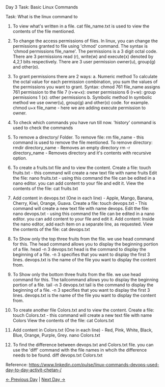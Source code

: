 Day 3 Task: Basic Linux Commands

Task: What is the linux command to

1. To view what's written in a file.
cat file_name.txt is used to view the contents of the file mentioned.

2. To change the access permissions of files.
In linux, you can change the permissions granted to file using 'chmod' command. The syntax is 'chmod permissions file_name'. The permissions is a 3 digit octal code. There are 3 permissions read (r), write(w) and execute(x) denoted by 4,2,1 bits respectively. There are 3 user permission owner(u), group(g) and other(o).

3. To grant permissions there are 2 ways:
a. Numeric method
To calculate the octal value for each permission combination, you sum the values of the permissions you want to grant.
Syntax:
chmod 761 file_name assigns 761 permission to the file
7 (r+w+x): owner permissions
6 (r+w): group permissions
1 (x): other permissions
b. Symbolic method
In symbolic method we use owner(u), group(g) and other(o) code.
for example. chmod u+x file_name - here we are adding execute permission to owner.

4. To check which commands you have run till now.
'history' command is used to check the commands

5. To remove a directory/ Folder.
To remove file:
rm file_name - this command is used to remove the file mentioned.
To remove directory:
rmdir directory_name - Removes an empty directory
rm -r directory_name - Removes directory and it's contents with recursive option.

6. To create a fruits.txt file and to view the content.
Create a file:
touch fruits.txt - this command will create a new text file with name fruits
Edit the file:
nano fruits.txt - using this command the file can be edited in a nano editor. you can add content to your file and edit it.
View the contents of the file:
cat fruits.txt

7. Add content in devops.txt (One in each line) - Apple, Mango, Banana, Cherry, Kiwi, Orange, Guava.
Create a file:
touch devops.txt - This command will create a new text file with name devops.
Edit the file:
nano devops.txt - using this command the file can be edited in a nano editor. you can add content to your file and edit it.
Add content:
Inside the nano editor, add each item on a separate line, as requested.
View the contents of the file:
cat devops.txt

8. To Show only the top three fruits from the file.
we use head command for this.
The head command allows you to display the beginning portion of a file.
head -n 3 devops.txt
head is the command to display the beginning of a file.
-n 3 specifies that you want to display the first 3 lines.
devops.txt is the name of the file you want to display the content from.

9. To Show only the bottom three fruits from the file.
we use head command for this.
The tailcommand allows you to display the beginning portion of a file.
tail -n 3 devops.txt
tail is the command to display the beginning of a file.
-n 3 specifies that you want to display the first 3 lines.
devops.txt is the name of the file you want to display the content from.

10. To create another file Colors.txt and to view the content.
Create a file:
touch Colors.txt - this command will create a new text file with name Colors
View the contents of the file:
cat Colors.txt

11. Add content in Colors.txt (One in each line) - Red, Pink, White, Black, Blue, Orange, Purple, Grey.
nano Colors.txt

12. To find the difference between devops.txt and Colors.txt file.
you can use the 'diff' command with the file names in whcih the difference needs to be found.
diff devops.txt Colors.txt











Reference: https://www.linkedin.com/pulse/linux-commands-devops-used-day-to-day-activit-chetan-/

[← Previous Day](../day02/tasks.md) | [Next Day →](../day04/tasks.md)
